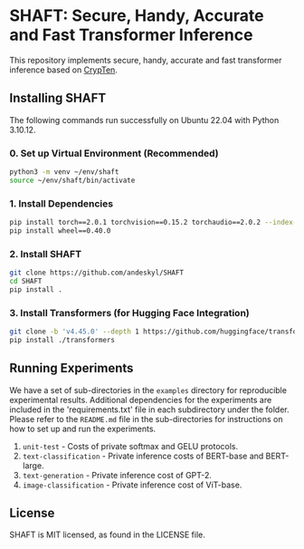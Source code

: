 # SHAFT: Secure, Handy, Accurate and Fast Transformer Inference
This repository implements secure, handy, accurate and fast transformer inference based on [CrypTen](https://github.com/facebookresearch/CrypTen).

## Installing SHAFT
The following commands run successfully on Ubuntu 22.04 with Python 3.10.12.
### 0. Set up Virtual Environment (Recommended)
```bash
python3 -m venv ~/env/shaft
source ~/env/shaft/bin/activate
```
### 1. Install Dependencies
```bash
pip install torch==2.0.1 torchvision==0.15.2 torchaudio==2.0.2 --index-url https://download.pytorch.org/whl/cu118
pip install wheel==0.40.0
```
### 2. Install SHAFT
```bash
git clone https://github.com/andeskyl/SHAFT
cd SHAFT
pip install .
```

### 3. Install Transformers (for Hugging Face Integration)
```bash
git clone -b 'v4.45.0' --depth 1 https://github.com/huggingface/transformers
pip install ./transformers
```

## Running Experiments
We have a set of sub-directories in the `examples` directory for reproducible experimental results. Additional dependencies for the experiments are included in the 'requirements.txt' file in each subdirectory under the folder. Please refer to the `README.md` file in the sub-directories for instructions on how to set up and run the experiments.

1. `unit-test` - Costs of private softmax and GELU protocols.
2. `text-classification` - Private inference costs of BERT-base and BERT-large.
3. `text-generation` - Private inference cost of GPT-2.
4. `image-classification` - Private inference cost of ViT-base.

## License
SHAFT is MIT licensed, as found in the LICENSE file.